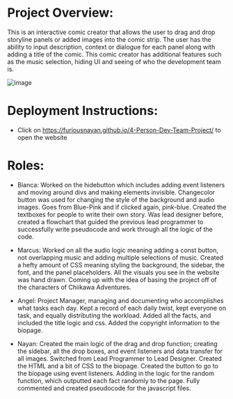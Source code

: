 # Project Overview:
This is an interactive comic creator that allows the user to drag and drop storyline panels or added images into the comic strip. The user has the ability to input description, context or dialogue for each panel along with adding a title of the comic. This comic creator has additional features such as the music selection, hiding UI and seeing of who the development team is.

![image](https://github.com/user-attachments/assets/bfdb1aff-38f9-4f19-a461-a79677c94dea)

# Deployment Instructions:
- Click on https://furiousnayan.github.io/4-Person-Dev-Team-Project/ to open the website

# Roles: 
- Bianca: Worked on the hidebutton which includes adding event listeners and moving around divs and making elements invisible. Changecolor button was used for changing the style of the background and audio images. Goes from Blue-Pink and if clicked again, pink-blue. Created the textboxes for people to write their own story. Was lead designer before, created a flowchart that guided the previous lead programmer to successfully write pseudocode and work through all the logic of the code. 

- Marcus: Worked on all the audio logic meaning adding a const button, not overlapping music and adding multiple selections of music. Created a hefty amount of CSS meaning styling the background, the sidebar, the font, and the panel placeholders. All the visuals you see in the website was hand drawn. Coming up with the idea of basing the project off of the characters of Chiikawa Adventures. 

- Angel: Project Manager, managing and documenting who accomplishes what tasks each day. Kept a record of each daily twist, kept everyone on task, and equally distributing the workload. Added all the facts, and included the title logic and css. Added the copyright information to the biopage. 

- Nayan: Created the main logic of the drag and drop function; creating the sidebar, all the drop boxes, and event listeners and data transfer for all images. Switched from Lead Programmer to Lead Designer. Created the HTML and a bit of CSS to the biopage. Created the button to go to the biopage using event listeners. Adding in the logic for the random function, which outputted each fact randomly to the page. Fully commented and created pseudocode for the javascript files.
